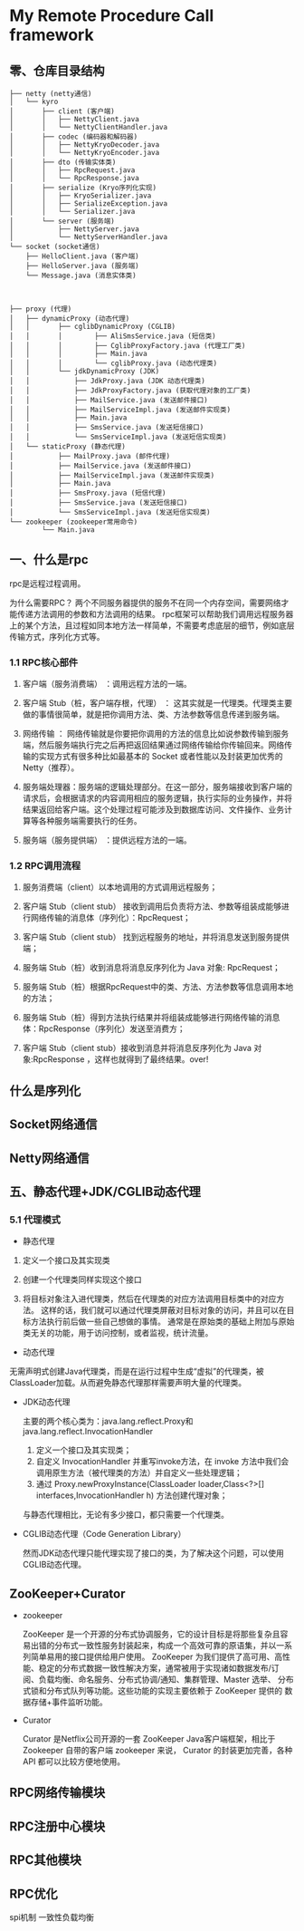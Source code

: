 # My Remote Procedure Call framework

## 零、仓库目录结构

~~~
├── netty (netty通信)
│   └── kyro
│       ├── client (客户端)
│       │   ├── NettyClient.java
│       │   └── NettyClientHandler.java
│       ├── codec (编码器和解码器)
│       │   ├── NettyKryoDecoder.java
│       │   └── NettyKryoEncoder.java
│       ├── dto (传输实体类)
│       │   ├── RpcRequest.java
│       │   └── RpcResponse.java
│       ├── serialize (Kryo序列化实现)
│       │   ├── KryoSerializer.java
│       │   ├── SerializeException.java
│       │   └── Serializer.java
│       └── server (服务端)
│           ├── NettyServer.java
│           └── NettyServerHandler.java
└── socket (socket通信)
    ├── HelloClient.java (客户端)
    ├── HelloServer.java (服务端)
    └── Message.java (消息实体类)
    
    

├── proxy (代理)
│   ├── dynamicProxy (动态代理)
│   │       ├── cglibDynamicProxy (CGLIB)
│   │       │        ├── AliSmsService.java (短信类)
│   │       │        ├── CglibProxyFactory.java (代理工厂类)
│   │       │        ├── Main.java
│   │       │        └── cglibProxy.java (动态代理类)
│   │       └── jdkDynamicProxy (JDK)
│   │           ├── JdkProxy.java (JDK 动态代理类)
│   │           ├── JdkProxyFactory.java (获取代理对象的工厂类)
│   │           ├── MailService.java (发送邮件接口)
│   │           ├── MailServiceImpl.java (发送邮件实现类)
│   │           ├── Main.java
│   │           ├── SmsService.java (发送短信接口)
│   │           └── SmsServiceImpl.java (发送短信实现类)
│   └── staticProxy (静态代理)
│           ├── MailProxy.java (邮件代理)
│           ├── MailService.java (发送邮件接口)
│           ├── MailServiceImpl.java (发送邮件实现类)
│           ├── Main.java
│           ├── SmsProxy.java (短信代理)
│           ├── SmsService.java (发送短信接口)
│           └── SmsServiceImpl.java (发送短信实现类)
└── zookeeper (zookeeper常用命令)
        └── Main.java
~~~

## 一、什么是rpc

rpc是远程过程调用。

为什么需要RPC？ 两个不同服务器提供的服务不在同一个内存空间，需要网络才能传递方法调用的参数和方法调用的结果。 
rpc框架可以帮助我们调用远程服务器上的某个方法，且过程如同本地方法一样简单，不需要考虑底层的细节，例如底层传输方式，序列化方式等。

### 1.1 RPC核心部件

1. 客户端（服务消费端） ：调用远程方法的一端。

2. 客户端 Stub（桩，客户端存根，代理） ： 这其实就是一代理类。代理类主要做的事情很简单，就是把你调用方法、类、方法参数等信息传递到服务端。

3. 网络传输 ： 网络传输就是你要把你调用的方法的信息比如说参数传输到服务端，然后服务端执行完之后再把返回结果通过网络传输给你传输回来。网络传输的实现方式有很多种比如最基本的 Socket 或者性能以及封装更加优秀的 Netty（推荐）。

4. 服务端处理器：服务端的逻辑处理部分。在这一部分，服务端接收到客户端的请求后，会根据请求的内容调用相应的服务逻辑，执行实际的业务操作，并将结果返回给客户端。这个处理过程可能涉及到数据库访问、文件操作、业务计算等各种服务端需要执行的任务。

5. 服务端（服务提供端） ：提供远程方法的一端。

### 1.2 RPC调用流程

1. 服务消费端（client）以本地调用的方式调用远程服务；

2. 客户端 Stub（client stub） 接收到调用后负责将方法、参数等组装成能够进行网络传输的消息体（序列化）：RpcRequest；

3. 客户端 Stub（client stub） 找到远程服务的地址，并将消息发送到服务提供端；

4. 服务端 Stub（桩）收到消息将消息反序列化为 Java 对象: RpcRequest；

5. 服务端 Stub（桩）根据RpcRequest中的类、方法、方法参数等信息调用本地的方法；

6. 服务端 Stub（桩）得到方法执行结果并将组装成能够进行网络传输的消息体：RpcResponse（序列化）发送至消费方；

7. 客户端 Stub（client stub）接收到消息并将消息反序列化为 Java 对象:RpcResponse ，这样也就得到了最终结果。over!

## 什么是序列化

## Socket网络通信

## Netty网络通信

## 五、静态代理+JDK/CGLIB动态代理

### 5.1 代理模式

- 静态代理

1. 定义一个接口及其实现类

2. 创建一个代理类同样实现这个接口

3. 将目标对象注入进代理类，然后在代理类的对应方法调用目标类中的对应方法。 
   这样的话，我们就可以通过代理类屏蔽对目标对象的访问，并且可以在目标方法执行前后做一些自己想做的事情。
   通常是在原始类的基础上附加与原始类无关的功能，用于访问控制，或者监视，统计流量。

- 动态代理

无需声明式创建Java代理类，而是在运行过程中生成“虚拟”的代理类，被ClassLoader加载。从而避免静态代理那样需要声明大量的代理类。

  - JDK动态代理

    主要的两个核心类为：java.lang.reflect.Proxy和java.lang.reflect.InvocationHandler

      1. 定义一个接口及其实现类；
      2. 自定义 InvocationHandler 并重写invoke方法，在 invoke 方法中我们会调用原生方法（被代理类的方法）并自定义一些处理逻辑；
      3. 通过 Proxy.newProxyInstance(ClassLoader loader,Class<?>[] interfaces,InvocationHandler h) 方法创建代理对象；
    
    与静态代理相比，无论有多少接口，都只需要一个代理类。

  - CGLIB动态代理（Code Generation Library）

    然而JDK动态代理只能代理实现了接口的类，为了解决这个问题，可以使用CGLIB动态代理。


## ZooKeeper+Curator

- zookeeper

  ZooKeeper 是一个开源的分布式协调服务，它的设计目标是将那些复杂且容易出错的分布式一致性服务封装起来，构成一个高效可靠的原语集，并以一系列简单易用的接口提供给用户使用。
  ZooKeeper 为我们提供了高可用、高性能、稳定的分布式数据一致性解决方案，通常被用于实现诸如数据发布/订阅、负载均衡、命名服务、分布式协调/通知、集群管理、Master 选举、
  分布式锁和分布式队列等功能。这些功能的实现主要依赖于 ZooKeeper 提供的 数据存储+事件监听功能。

- Curator

  Curator 是Netflix公司开源的一套 ZooKeeper Java客户端框架，相比于 Zookeeper 自带的客户端 zookeeper 来说， 
  Curator 的封装更加完善，各种 API 都可以比较方便地使用。

## RPC网络传输模块

## RPC注册中心模块

## RPC其他模块

## RPC优化


spi机制
一致性负载均衡
